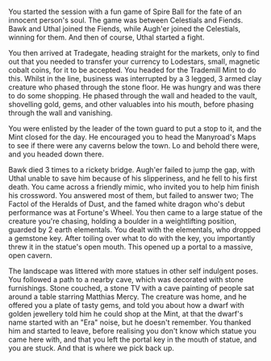 You started the session with a fun game of Spire Ball for the fate of an innocent person's soul. The game was between Celestials and Fiends. Bawk and Uthal joined the Fiends, while Augh'er joined the Celestials, winning for them. And then of course, Uthal started a fight.

You then arrived at Tradegate, heading straight for the markets, only to find out that you needed to transfer your currency to Lodestars, small, magnetic cobalt coins, for it to be accepted. You headed for the Trademill Mint to do this. Whilst in the line, business was interrupted by a 3 legged, 3 armed clay creature who phased through the stone floor. He was hungry and was there to do some shopping. He phased through the wall and headed to the vault, shovelling gold, gems, and other valuables into his mouth, before phasing through the wall and vanishing.

You were enlisted by the leader of the town guard to put a stop to it, and the Mint closed for the day. He encouraged you to head the Manyroad's Maps to see if there were any caverns below the town. Lo and behold there were, and you headed down there.

Bawk died 3 times to a rickety bridge. Augh'er failed to jump the gap, with Uthal unable to save him because of his slipperiness, and he fell to his first death. You came across a friendly mimic, who invited you to help him finish his crossword. You answered most of them, but failed to answer two; The Factol of the Heralds of Dust, and the famed white dragon who's debut performance was at Fortune's Wheel. You then came to a large statue of the creature you're chasing, holding a boulder in a weightlifting position, guarded by 2 earth elementals. You dealt with the elementals, who dropped a gemstone key. After toiling over what to do with the key, you importantly threw it in the statue's open mouth. This opened up a portal to a massive, open cavern.

The landscape was littered with more statues in other self indulgent poses. You followed a path to a nearby cave, which was decorated with stone furnishings. Stone couched, a stone TV with a cave painting of people sat around a table starring Matthias Mercy. The creature was home, and he offered you a plate of tasty gems, and told you about how a dwarf with golden jewellery told him he could shop at the Mint, at that the dwarf's name started with an "Era" noise, but he doesn't remember. You thanked him and started to leave, before realising you don't know which statue you came here with, and that you left the portal key in the mouth of statue, and you are stuck. And that is where we pick back up.